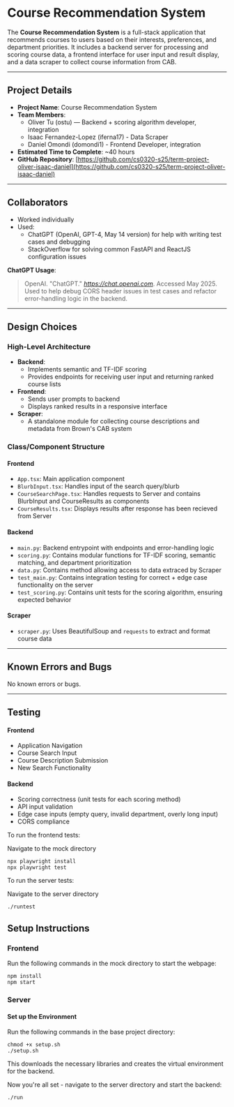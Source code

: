 # Course Recommendation System

The **Course Recommendation System** is a full-stack application that recommends courses to users based on their interests, preferences, and department priorities. It includes a backend server for processing and scoring course data, a frontend interface for user input and result display, and a data scraper to collect course information from CAB.

---

## Project Details

- **Project Name**: Course Recommendation System
- **Team Members**:
  - Oliver Tu (ostu) — Backend + scoring algorithm developer, integration
  - Isaac Fernandez-Lopez (iferna17) - Data Scraper
  - Daniel Omondi (domondi1) - Frontend Developer, integration
- **Estimated Time to Complete**: ~40 hours
- **GitHub Repository**: [https://github.com/cs0320-s25/term-project-oliver-isaac-daniel](https://github.com/cs0320-s25/term-project-oliver-isaac-daniel)

---

## Collaborators

- Worked individually
- Used:
  - ChatGPT (OpenAI, GPT-4, May 14 version) for help with writing test cases and debugging
  - StackOverflow for solving common FastAPI and ReactJS configuration issues

**ChatGPT Usage**:

> OpenAI. "ChatGPT." *https://chat.openai.com*. Accessed May 2025.  
> Used to help debug CORS header issues in test cases and refactor error-handling logic in the backend.

---

## Design Choices

### High-Level Architecture

- **Backend**:
  - Implements semantic and TF-IDF scoring
  - Provides endpoints for receiving user input and returning ranked course lists
- **Frontend**:
  - Sends user prompts to backend
  - Displays ranked results in a responsive interface
- **Scraper**:
  - A standalone module for collecting course descriptions and metadata from Brown's CAB system

### Class/Component Structure

#### Frontend

- `App.tsx`: Main application component
- `BlurbInput.tsx`: Handles input of the search query/blurb
- `CourseSearchPage.tsx`: Handles requests to Server and contains BlurbInput and CourseResults as components
- `CourseResults.tsx`: Displays results after response has been recieved from Server

#### Backend

- `main.py`: Backend entrypoint with endpoints and error-handling logic
- `scoring.py`: Contains modular functions for TF-IDF scoring, semantic matching, and department prioritization
- `data.py`: Contains method allowing access to data extraced by Scraper
- `test_main.py`: Contains integration testing for correct + edge case functionality on the server
- `test_scoring.py`: Contains unit tests for the scoring algorithm, ensuring expected behavior

#### Scraper

- `scraper.py`: Uses BeautifulSoup and `requests` to extract and format course data

---

## Known Errors and Bugs

No known errors or bugs.

---

## Testing

#### Frontend

- Application Navigation
- Course Search Input
- Course Description Submission
- New Search Functionality

#### Backend

- Scoring correctness (unit tests for each scoring method)
- API input validation
- Edge case inputs (empty query, invalid department, overly long input)
- CORS compliance

To run the frontend tests:

Navigate to the mock directory

```
npx playwright install
npx playwright test
```

To run the server tests:

Navigate to the server directory

```
./runtest
```

## Setup Instructions

### Frontend

Run the following commands in the mock directory to start the webpage:

```
npm install
npm start
```

### Server

#### Set up the Environment

Run the following commands in the base project directory:

```
chmod +x setup.sh
./setup.sh
```

This downloads the necessary libraries and creates the virtual environment for the backend.

Now you're all set - navigate to the server directory and start the backend:

```
./run
```
